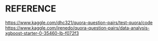 
# REFERENCE
https://www.kaggle.com/dhc321/quora-question-pairs/test-quora/code
https://www.kaggle.com/irenedo/quora-question-pairs/data-analysis-xgboost-starter-0-35460-lb-f072f3
